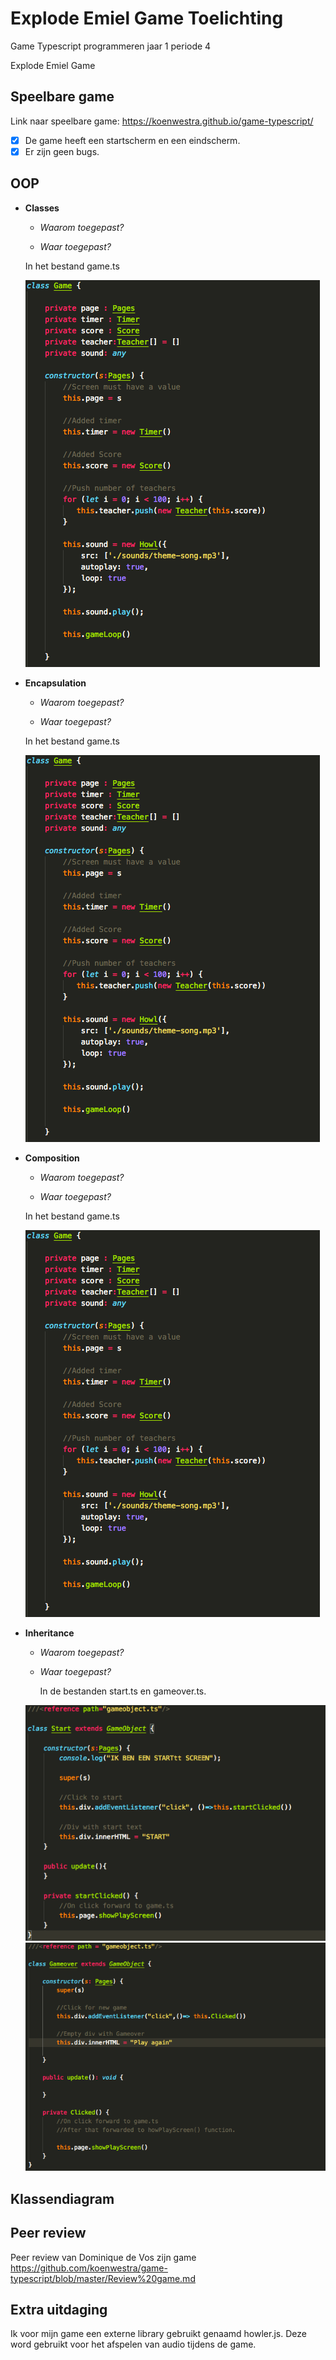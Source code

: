 # Explode Emiel Game Toelichting
Game Typescript programmeren jaar 1 periode 4

Explode Emiel Game


## Speelbare game

Link naar speelbare game:
https://koenwestra.github.io/game-typescript/

- [x] De game heeft een startscherm en een eindscherm.
- [x] Er zijn geen bugs.

## OOP 


 - **Classes**
   - *Waarom toegepast?*
   
  
  
   - *Waar toegepast?*

    In het bestand game.ts

    <img src = "https://github.com/koenwestra/game-typescript/blob/master/docs/img/game.png">

 - **Encapsulation**
   - *Waarom toegepast?*
 
   
   - *Waar toegepast?*
   
    In het bestand game.ts
   
    <img src = "https://github.com/koenwestra/game-typescript/blob/master/docs/img/game.png">
   
 - **Composition**
   - *Waarom toegepast?*
   
   
   
   - *Waar toegepast?*
   
    In het bestand game.ts
   
    <img src = "https://github.com/koenwestra/game-typescript/blob/master/docs/img/game.png">

   
 - **Inheritance**
   - *Waarom toegepast?*
   
   
   
   - *Waar toegepast?*
   
     In de bestanden start.ts en gameover.ts.

    <img src = "https://github.com/koenwestra/game-typescript/blob/master/docs/img/start.png">
    <img src = "https://github.com/koenwestra/game-typescript/blob/master/docs/img/gameover.png">
   



## Klassendiagram


## Peer review
Peer review van Dominique de Vos zijn game
https://github.com/koenwestra/game-typescript/blob/master/Review%20game.md

## Extra uitdaging

Ik voor mijn game een externe library gebruikt genaamd howler.js. Deze word gebruikt voor het afspelen van audio tijdens de game.
